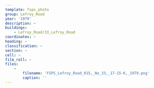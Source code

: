 ```yaml
---
template: fsps_photo
group: Lefroy_Road
year: '1979'
description: ~
buildings:
    - Lefroy_Road/33_Lefroy_Road
coordinates: ~
heading: ~
classification: ~
section: ~
cell: ~
film_roll: ~
files:
    -
        filename: 'FSPS_Lefroy_Road_015,_No_33,_17-15-K,_1979.png'
        caption: ''
---
```

